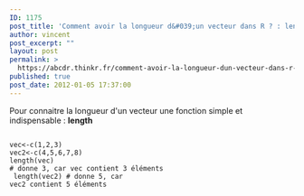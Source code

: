 ```yaml
---
ID: 1175
post_title: 'Comment avoir la longueur d&#039;un vecteur dans R ? : length'
author: vincent
post_excerpt: ""
layout: post
permalink: >
  https://abcdr.thinkr.fr/comment-avoir-la-longueur-dun-vecteur-dans-r-length/
published: true
post_date: 2012-01-05 17:37:00
---
```

Pour connaitre la longueur d'un vecteur une fonction simple et indispensable : <strong>length</strong> <pre><code><br />vec&lt;-c(1,2,3)<br />vec2&lt;-c(4,5,6,7,8)<br />length(vec) # donne 3, car vec contient 3 éléments<br /> length(vec2) # donne 5, car vec2 contient 5 éléments <br /></code></pre>